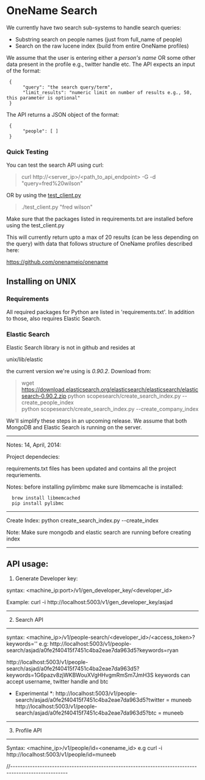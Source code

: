 # OneName Search

We currently have two search sub-systems to handle search queries:

* Substring search on people names (just from full_name of people)
* Search on the raw lucene index (build from entire OneName profiles)

We assume that the user is entering either a *person's name* OR some other data present in the profile e.g., twitter handle etc. The API expects an input of the format:

     {
          "query": "the search query/term",
          "limit_results": "numeric limit on number of results e.g., 50, this parameter is optional"
     }

The API returns a JSON object of the format:

     {
          "people": [ ]
     }

### Quick Testing

You can test the search API using curl:

> curl http://<server_ip>/<path_to_api_endpoint> -G -d "query=fred%20wilson"

OR by using the [test_client.py](test_client.py)

> ./test_client.py "fred wilson"

Make sure that the packages listed in requirements.txt are installed before using the test_client.py

This will currently return upto a max of 20 results (can be less depending on the query) with data that follows structure of OneName profiles described here:

https://github.com/onenameio/onename

## Installing on UNIX

### Requirements

All required packages for Python are listed in 'requirements.txt'. In addition to those, also requires Elastic Search.

### Elastic Search

Elastic Search library is not in github and resides at

unix/lib/elastic

the current version we're using is *0.90.2*. Download from:

> wget https://download.elasticsearch.org/elasticsearch/elasticsearch/elasticsearch-0.90.2.zip
> python scopesearch/create_search_index.py --create_people_index  
> python scopesearch/create_search_index.py --create_company_index

We'll simplify these steps in an upcoming release. We assume that both MongoDB and Elastic Search is running on the server. 

-----------------------------------------------------------------------------------------------------

Notes: 14, April, 2014:

Project dependecies:

requirements.txt files has been updated and contains all the project requriements.

Notes:
before installing pylimbmc make sure libmemcache is installed:


      brew install libmemcached
      pip install pylibmc 

----------------------------------------------

Create Index: python create_search_index.py --create_index


Note: Make sure mongodb and elastic search are running before creating index


----------------------------------------------
API usage:
----------------------------------------------

1) Generate Developer key:


syntax: <machine_ip:port>/v1/gen_developer_key/<developer_id>

Example: curl -i http://localhost:5003/v1/gen_developer_key/asjad


----------------------------------------------
2) Search API 
----------------------------------------------

syntax: <machine_ip>/v1/people-search/<developer_id>/<access_token>?keywords='<keywords>'
e.g:
http://localhost:5003/v1/people-search/asjad/a0fe2f40415f7451c4ba2eae7da963d5?keywords=ryan


http://localhost:5003/v1/people-search/asjad/a0fe2f40415f7451c4ba2eae7da963d5?keywords=1G6pazv8zjWKBWouXVgHHvgmRmSm7JmH3S 
keywords can accept username, twitter handle and btc

* Experimental *:
http://localhost:5003/v1/people-search/asjad/a0fe2f40415f7451c4ba2eae7da963d5?twitter = muneeb
http://localhost:5003/v1/people-search/asjad/a0fe2f40415f7451c4ba2eae7da963d5?btc = muneeb

----------------------------------------------
3) Profile API
----------------------------------------------

Syntax: <machine_ip>/v1/people/id=<onename_id>
e.g
curl -i http://localhost:5003/v1/people/id=muneeb


//-----------------------------------------------------------------------------------------------------


